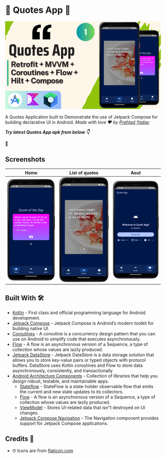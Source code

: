 

# 💭 Quotes App 💭
<img src="https://github.com/Dinesh2510/Quotes-App-using-Jetpack-Compose/blob/master/youtube%20thumbnail%20(3).png?raw=true" width="750">


A Quotes Application built to Demonstrate the use of Jetpack Compose for building declarative UI in
Android. *Made with love ❤️ by [Prahlad Yadav](https://github.com/Prahlad-07)*

***Try latest Quotes App apk from below 👇***

📱

## Screenshots
| Home  | List of quotes | Aout |
| ------------- | ------------- |  ------------- |
| [![IMAGE](https://github.com/Dinesh2510/Quotes-App-using-Jetpack-Compose/blob/master/Screenshot_20240621_194514.png)](https://www.youtube.com/watch?v=sklPpTf7Yj8)  |  [![IMAGE](https://github.com/Dinesh2510/Quotes-App-using-Jetpack-Compose/blob/master/Screenshot_20240621_194545.png)](https://www.youtube.com/watch?v=sklPpTf7Yj8)  |   [![IMAGE](https://github.com/Dinesh2510/Quotes-App-using-Jetpack-Compose/blob/master/Screenshot_20240621_194555.png)](https://www.youtube.com/watch?v=sklPpTf7Yj8)|

## Built With 🛠

- [Kotlin](https://kotlinlang.org/) - First class and official programming language for Android
  development.
- [Jetpack Compose](https://developer.android.com/jetpack/compose) - Jetpack Compose is Android’s
  modern toolkit for building native UI.
- [Coroutines](https://kotlinlang.org/docs/reference/coroutines-overview.html) - A coroutine is a
  concurrency design pattern that you can use on Android to simplify code that executes
  asynchronously.
- [Flow](https://kotlinlang.org/docs/reference/coroutines/flow.html) - A flow is an asynchronous
  version of a Sequence, a type of collection whose values are lazily produced.
- [Jetpack DataStore](https://developer.android.com/topic/libraries/architecture/datastore) -
  Jetpack DataStore is a data storage solution that allows you to store key-value pairs or typed
  objects with protocol buffers. DataStore uses Kotlin coroutines and Flow to store data
  asynchronously, consistently, and transactionally
- [Android Architecture Components](https://developer.android.com/topic/libraries/architecture) -
  Collection of libraries that help you design robust, testable, and maintainable apps.
  - [Stateflow](https://developer.android.com/kotlin/flow/stateflow-and-sharedflow) - StateFlow is a
    state-holder observable flow that emits the current and new state updates to its collectors.
  - [Flow](https://kotlinlang.org/docs/reference/coroutines/flow.html) - A flow is an asynchronous
    version of a Sequence, a type of collection whose values are lazily produced.
  - [ViewModel](https://developer.android.com/topic/libraries/architecture/viewmodel) - Stores
    UI-related data that isn"t destroyed on UI changes.
  - [Jetpack Compose Navigation](https://developer.android.com/jetpack/compose/navigation) - The
    Navigation component provides support for Jetpack Compose applications.



## Credits 🤗

- 🤓 Icons are from [flaticon.com](https://flaticon.com)
